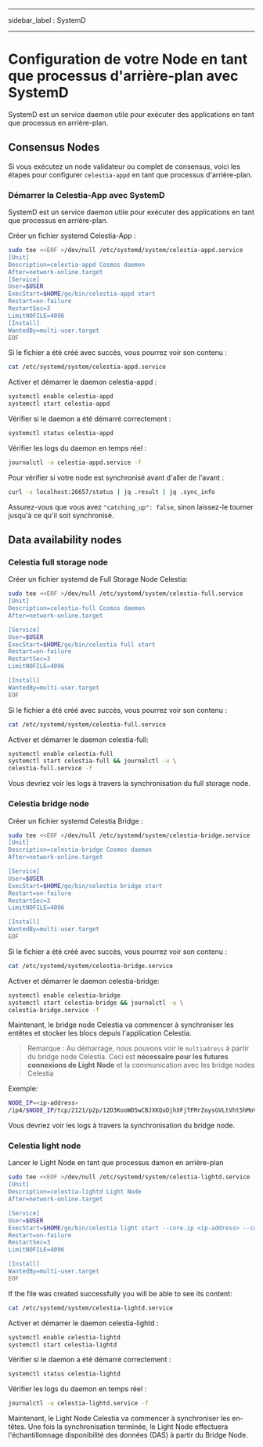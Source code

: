 - - -
sidebar_label : SystemD
- - -

# Configuration de votre Node en tant que processus d'arrière-plan avec SystemD

SystemD est un service daemon utile pour exécuter des applications en tant que processus en arrière-plan.

## Consensus Nodes

Si vous exécutez un node validateur ou complet de consensus, voici les étapes pour configurer `celestia-appd` en tant que processus d'arrière-plan.

### Démarrer la Celestia-App avec SystemD

SystemD est un service daemon utile pour exécuter des applications en tant que processus en arrière-plan.

Créer un fichier systemd Celestia-App :

```sh
sudo tee <<EOF >/dev/null /etc/systemd/system/celestia-appd.service
[Unit]
Description=celestia-appd Cosmos daemon
After=network-online.target
[Service]
User=$USER
ExecStart=$HOME/go/bin/celestia-appd start
Restart=on-failure
RestartSec=3
LimitNOFILE=4096
[Install]
WantedBy=multi-user.target
EOF
```

Si le fichier a été créé avec succès, vous pourrez voir son contenu :

```sh
cat /etc/systemd/system/celestia-appd.service
```

Activer et démarrer le daemon celestia-appd :

```sh
systemctl enable celestia-appd
systemctl start celestia-appd
```

Vérifier si le daemon a été démarré correctement :

```sh
systemctl status celestia-appd
```

Vérifier les logs du daemon en temps réel :

```sh
journalctl -u celestia-appd.service -f
```

Pour vérifier si votre node est synchronisé avant d'aller de l'avant :

```sh
curl -s localhost:26657/status | jq .result | jq .sync_info
```

Assurez-vous que vous avez `"catching_up": false`, sinon laissez-le tourner jusqu'à ce qu'il soit synchronisé.

## Data availability nodes

### Celestia full storage node

Créer un fichier systemd de Full Storage Node Celestia:

```sh
sudo tee <<EOF >/dev/null /etc/systemd/system/celestia-full.service
[Unit]
Description=celestia-full Cosmos daemon
After=network-online.target

[Service]
User=$USER
ExecStart=$HOME/go/bin/celestia full start
Restart=on-failure
RestartSec=3
LimitNOFILE=4096

[Install]
WantedBy=multi-user.target
EOF
```

Si le fichier a été créé avec succès, vous pourrez voir son contenu :

```sh
cat /etc/systemd/system/celestia-full.service
```

Activer et démarrer le daemon celestia-full:

```sh
systemctl enable celestia-full
systemctl start celestia-full && journalctl -u \
celestia-full.service -f
```

Vous devriez voir les logs à travers la synchronisation du full storage node.

### Celestia bridge node

Créer un fichier systemd Celestia Bridge :

```sh
sudo tee <<EOF >/dev/null /etc/systemd/system/celestia-bridge.service
[Unit]
Description=celestia-bridge Cosmos daemon
After=network-online.target

[Service]
User=$USER
ExecStart=$HOME/go/bin/celestia bridge start
Restart=on-failure
RestartSec=3
LimitNOFILE=4096

[Install]
WantedBy=multi-user.target
EOF
```

Si le fichier a été créé avec succès, vous pourrez voir son contenu :

```sh
cat /etc/systemd/system/celestia-bridge.service
```

Activer et démarrer le daemon celestia-bridge:

```sh
systemctl enable celestia-bridge
systemctl start celestia-bridge && journalctl -u \
celestia-bridge.service -f
```

Maintenant, le bridge node Celestia va commencer à synchroniser les entêtes et stocker les blocs depuis l'application Celestia.

> Remarque : Au démarrage, nous pouvons voir le `multiadress` à partir du bridge node Celestia. Ceci est **nécessaire pour les futures connexions de Light Node** et la communication avec les bridge nodes Celestia

Exemple:

```sh
NODE_IP=<ip-address>
/ip4/$NODE_IP/tcp/2121/p2p/12D3KooWD5wCBJXKQuDjhXFjTFMrZoysGVLtVht5hMoVbSLCbV22
```

Vous devriez voir les logs à travers la synchronisation du bridge node.

### Celestia light node

Lancer le Light Node en tant que processus damon en arrière-plan

<!-- markdownlint-disable MD013 -->
```sh
sudo tee <<EOF >/dev/null /etc/systemd/system/celestia-lightd.service
[Unit]
Description=celestia-lightd Light Node
After=network-online.target

[Service]
User=$USER
ExecStart=$HOME/go/bin/celestia light start --core.ip <ip-address> --core.grpc.port <port>
Restart=on-failure
RestartSec=3
LimitNOFILE=4096

[Install]
WantedBy=multi-user.target
EOF
```
<!-- markdownlint-enable MD013 -->

If the file was created successfully you will be able to see its content:

```sh
cat /etc/systemd/system/celestia-lightd.service
```

Activer et démarrer le daemon celestia-lightd :

```sh
systemctl enable celestia-lightd
systemctl start celestia-lightd
```

Vérifier si le daemon a été démarré correctement :

```sh
systemctl status celestia-lightd
```

Vérifier les logs du daemon en temps réel :

```sh
journalctl -u celestia-lightd.service -f
```

Maintenant, le Light Node Celestia va commencer à synchroniser les en-têtes. Une fois la synchronisation terminée, le Light Node effectuera l'échantillonnage disponibilité des données (DAS) à partir du Bridge Node.
